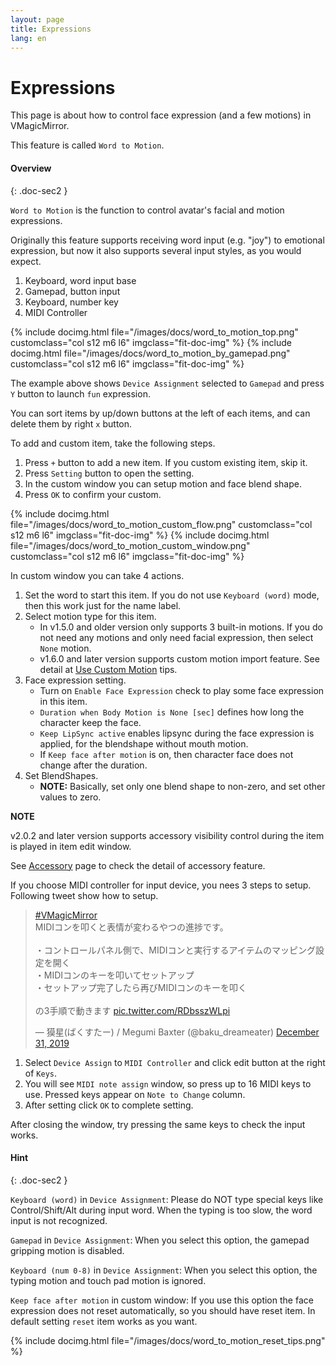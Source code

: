 ```yaml
---
layout: page
title: Expressions
lang: en
---
```


# Expressions

This page is about how to control face expression (and a few motions) in VMagicMirror.

This feature is called `Word to Motion`.

#### Overview
{: .doc-sec2 }

`Word to Motion` is the function to control avatar's facial and motion expressions.

Originally this feature supports receiving word input (e.g. "joy") to emotional expression, but now it also supports several input styles, as you would expect.

<div class="doc-ul" markdown="1">

1. Keyboard, word input base
2. Gamepad, button input
3. Keyboard, number key
4. MIDI Controller

</div>

<div class="row">
{% include docimg.html file="/images/docs/word_to_motion_top.png" customclass="col s12 m6 l6" imgclass="fit-doc-img" %}
{% include docimg.html file="/images/docs/word_to_motion_by_gamepad.png" customclass="col s12 m6 l6" imgclass="fit-doc-img" %}
</div>

The example above shows `Device Assignment` selected to `Gamepad` and press `Y` button to launch `fun` expression.

You can sort items by up/down buttons at the left of each items, and can delete them by right `x` button.

To add and custom item, take the following steps.

<div class="doc-ul" markdown="1">

1. Press `+` button to add a new item. If you custom existing item, skip it.
2. Press `Setting` button to open the setting.
3. In the custom window you can setup motion and face blend shape.
4. Press `OK` to confirm your custom.

</div>

<div class="row">
{% include docimg.html file="/images/docs/word_to_motion_custom_flow.png" customclass="col s12 m6 l6" imgclass="fit-doc-img" %}
{% include docimg.html file="/images/docs/word_to_motion_custom_window.png" customclass="col s12 m6 l6" imgclass="fit-doc-img" %}
</div>

In custom window you can take 4 actions.

<div class="doc-ul" markdown="1">

1. Set the word to start this item. If you do not use `Keyboard (word)` mode, then this work just for the name label.
2. Select motion type for this item. 
    * In v1.5.0 and older version only supports 3 built-in motions. If you do not need any motions and only need facial expression, then select `None` motion.
    * v1.6.0 and later version supports custom motion import feature. See detail at [Use Custom Motion](../tips/use_custom_motion) tips.
3. Face expression setting.
    * Turn on `Enable Face Expression` check to play some face expression in this item.
    * `Duration when Body Motion is None [sec]` defines how long the character keep the face.
    * `Keep LipSync active` enables lipsync during the face expression is applied, for the blendshape without mouth motion.
    * If `Keep face after motion` is on, then character face does not change after the duration.
4. Set BlendShapes. 
    * **NOTE:** Basically, set only one blend shape to non-zero, and set other values to zero.

</div>

<div class="note-area" markdown="1">

**NOTE**

v2.0.2 and later version supports accessory visibility control during the item is played in item edit window.

See [Accessory](./accessory) page to check the detail of accessory feature.

</div>


If you choose MIDI controller for input device, you nees 3 steps to setup. Following tweet show how to setup.

<blockquote class="twitter-tweet"><p lang="ja" dir="ltr"><a href="https://twitter.com/hashtag/VMagicMirror?src=hash&amp;ref_src=twsrc%5Etfw">#VMagicMirror</a><br>MIDIコンを叩くと表情が変わるやつの進捗です。<br><br>・コントロールパネル側で、MIDIコンと実行するアイテムのマッピング設定を開く<br>・MIDIコンのキーを叩いてセットアップ<br>・セットアップ完了したら再びMIDIコンのキーを叩く<br><br>の3手順で動きます <a href="https://t.co/RDbsszWLpi">pic.twitter.com/RDbsszWLpi</a></p>&mdash; 獏星(ばくすたー) / Megumi Baxter (@baku_dreameater) <a href="https://twitter.com/baku_dreameater/status/1211990346525077504?ref_src=twsrc%5Etfw">December 31, 2019</a></blockquote> <script async src="https://platform.twitter.com/widgets.js" charset="utf-8"></script>

<div class="doc-ul" markdown="1">

1. Select `Device Assign` to `MIDI Controller` and click edit button at the right of `Keys`.
2. You will see `MIDI note assign` window, so press up to 16 MIDI keys to use. Pressed keys appear on `Note to Change` column.
3. After setting click `OK` to complete setting.

</div>

After closing the window, try pressing the same keys to check the input works.

#### Hint
{: .doc-sec2 }

`Keyboard (word)` in `Device Assignment`: Please do NOT type special keys like Control/Shift/Alt during input word. When the typing is too slow, the word input is not recognized.

`Gamepad` in `Device Assignment`: When you select this option, the gamepad gripping motion is disabled.

`Keyboard (num 0-8)` in `Device Assignment`: When you select this option, the typing motion and touch pad motion is ignored.

`Keep face after motion` in custom window: If you use this option the face expression does not reset automatically, so you should have reset item. In default setting `reset` item works as you want.

{% include docimg.html file="/images/docs/word_to_motion_reset_tips.png" %}
